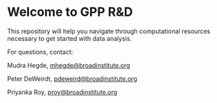 # Welcome to GPP R&D

This repository will help you navigate through computational resources necessary to get started with data analysis.

For questions, contact:

Mudra Hegde, [mhegde@broadinstitute.org]()

Peter DeWeirdt, [pdeweird@broadinstitute.org]()

Priyanka Roy, [proy@broadinstitute.org]()